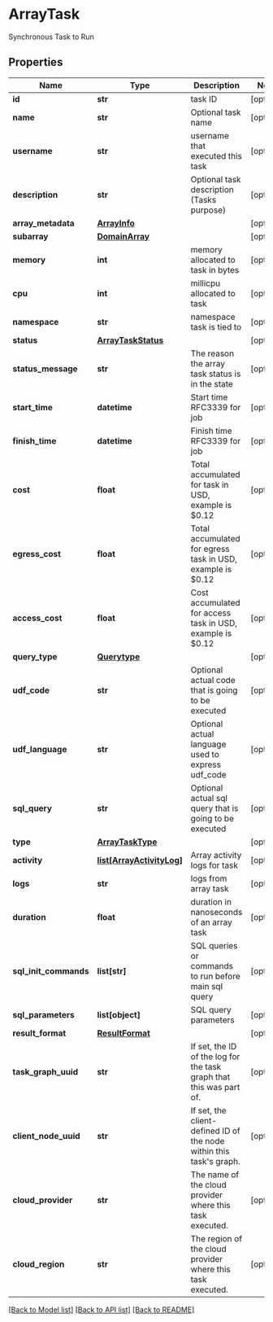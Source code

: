 # ArrayTask

Synchronous Task to Run

## Properties

| Name                  | Type                                              | Description                                                             | Notes      |
| --------------------- | ------------------------------------------------- | ----------------------------------------------------------------------- | ---------- |
| **id**                | **str**                                           | task ID                                                                 | [optional] |
| **name**              | **str**                                           | Optional task name                                                      | [optional] |
| **username**          | **str**                                           | username that executed this task                                        | [optional] |
| **description**       | **str**                                           | Optional task description (Tasks purpose)                               | [optional] |
| **array_metadata**    | [**ArrayInfo**](ArrayInfo.md)                     |                                                                         | [optional] |
| **subarray**          | [**DomainArray**](DomainArray.md)                 |                                                                         | [optional] |
| **memory**            | **int**                                           | memory allocated to task in bytes                                       | [optional] |
| **cpu**               | **int**                                           | millicpu allocated to task                                              | [optional] |
| **namespace**         | **str**                                           | namespace task is tied to                                               | [optional] |
| **status**            | [**ArrayTaskStatus**](ArrayTaskStatus.md)         |                                                                         | [optional] |
| **status_message**    | **str**                                           | The reason the array task status is in the state                        | [optional] |
| **start_time**        | **datetime**                                      | Start time RFC3339 for job                                              | [optional] |
| **finish_time**       | **datetime**                                      | Finish time RFC3339 for job                                             | [optional] |
| **cost**              | **float**                                         | Total accumulated for task in USD, example is $0.12                     | [optional] |
| **egress_cost**       | **float**                                         | Total accumulated for egress task in USD, example is $0.12              | [optional] |
| **access_cost**       | **float**                                         | Cost accumulated for access task in USD, example is $0.12               | [optional] |
| **query_type**        | [**Querytype**](Querytype.md)                     |                                                                         | [optional] |
| **udf_code**          | **str**                                           | Optional actual code that is going to be executed                       | [optional] |
| **udf_language**      | **str**                                           | Optional actual language used to express udf_code                       | [optional] |
| **sql_query**         | **str**                                           | Optional actual sql query that is going to be executed                  | [optional] |
| **type**              | [**ArrayTaskType**](ArrayTaskType.md)             |                                                                         | [optional] |
| **activity**          | [**list[ArrayActivityLog]**](ArrayActivityLog.md) | Array activity logs for task                                            | [optional] |
| **logs**              | **str**                                           | logs from array task                                                    | [optional] |
| **duration**          | **float**                                         | duration in nanoseconds of an array task                                | [optional] |
| **sql_init_commands** | **list[str]**                                     | SQL queries or commands to run before main sql query                    | [optional] |
| **sql_parameters**    | **list[object]**                                  | SQL query parameters                                                    | [optional] |
| **result_format**     | [**ResultFormat**](ResultFormat.md)               |                                                                         | [optional] |
| **task_graph_uuid**   | **str**                                           | If set, the ID of the log for the task graph that this was part of.     | [optional] |
| **client_node_uuid**  | **str**                                           | If set, the client-defined ID of the node within this task&#39;s graph. | [optional] |
| **cloud_provider**    | **str**                                           | The name of the cloud provider where this task executed.                | [optional] |
| **cloud_region**      | **str**                                           | The region of the cloud provider where this task executed.              | [optional] |

[[Back to Model list]](../README.md#documentation-for-models) [[Back to API list]](../README.md#documentation-for-api-endpoints) [[Back to README]](../README.md)
